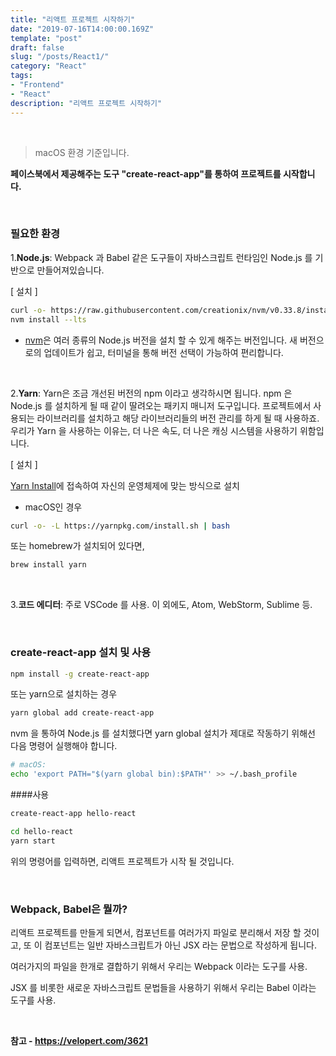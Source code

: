 ```yaml
---
title: "리액트 프로젝트 시작하기"
date: "2019-07-16T14:00:00.169Z"
template: "post"
draft: false
slug: "/posts/React1/"
category: "React"
tags:
- "Frontend"
- "React"
description: "리액트 프로젝트 시작하기"
---
```


<br>

> macOS 환경 기준입니다.

**페이스북에서 제공해주는 도구 "create-react-app"를 통하여 프로젝트를 시작합니다.**

<br>

### 필요한 환경

1.**Node.js**: Webpack 과 Babel 같은 도구들이 자바스크립트 런타임인 Node.js 를 기반으로 만들어져있습니다.

[ 설치 ]

``` bash
curl -o- https://raw.githubusercontent.com/creationix/nvm/v0.33.8/install.sh | bash
nvm install --lts
```

- [nvm](https://github.com/nvm-sh/nvm)은 여러 종류의 Node.js 버전을 설치 할 수 있게 해주는 버전입니다. 새 버전으로의 업데이트가 쉽고, 터미널을 통해 버전 선택이 가능하여 편리합니다.

<br>

2.**Yarn**: Yarn은 조금 개선된 버전의 npm 이라고 생각하시면 됩니다. npm 은 Node.js 를 설치하게 될 때 같이 딸려오는 패키지 매니저 도구입니다. 프로젝트에서 사용되는 라이브러리를 설치하고 해당 라이브러리들의 버전 관리를 하게 될 때 사용하죠. 우리가 Yarn 을 사용하는 이유는, 더 나은 속도, 더 나은 캐싱 시스템을 사용하기 위함입니다.

[ 설치 ]

[Yarn Install](https://yarnpkg.com/en/docs/install#mac-stable)에 접속하여 자신의 운영체제에 맞는 방식으로 설치

- macOS인 경우

``` bash
curl -o- -L https://yarnpkg.com/install.sh | bash
```

또는 homebrew가 설치되어 있다면,

``` bash
brew install yarn
```

<br>

3.**코드 에디터**: 주로 VSCode 를 사용. 이 외에도, Atom, WebStorm, Sublime 등.

<br>

### create-react-app 설치 및 사용

``` bash
npm install -g create-react-app
```

또는 yarn으로 설치하는 경우

``` bash
yarn global add create-react-app
```

nvm 을 통하여 Node.js 를 설치했다면 yarn global 설치가 제대로 작동하기 위해선 다음 명령어 실행해야 합니다.

``` bash
# macOS:
echo 'export PATH="$(yarn global bin):$PATH"' >> ~/.bash_profile
```

####사용

``` bash
create-react-app hello-react
```

``` bash
cd hello-react
yarn start
```

위의 명령어를 입력하면, 리액트 프로젝트가 시작 될 것입니다.

<br>

### Webpack, Babel은 뭘까?

리액트 프로젝트를 만들게 되면서, 컴포넌트를 여러가지 파일로 분리해서 저장 할 것이고, 또 이 컴포넌트는 일반 자바스크립트가 아닌 JSX 라는 문법으로 작성하게 됩니다.

여러가지의 파일을 한개로 결합하기 위해서 우리는 Webpack 이라는 도구를 사용.

JSX 를 비롯한 새로운 자바스크립트 문법들을 사용하기 위해서 우리는 Babel 이라는 도구를 사용.

<br>

**참고 - https://velopert.com/3621**

